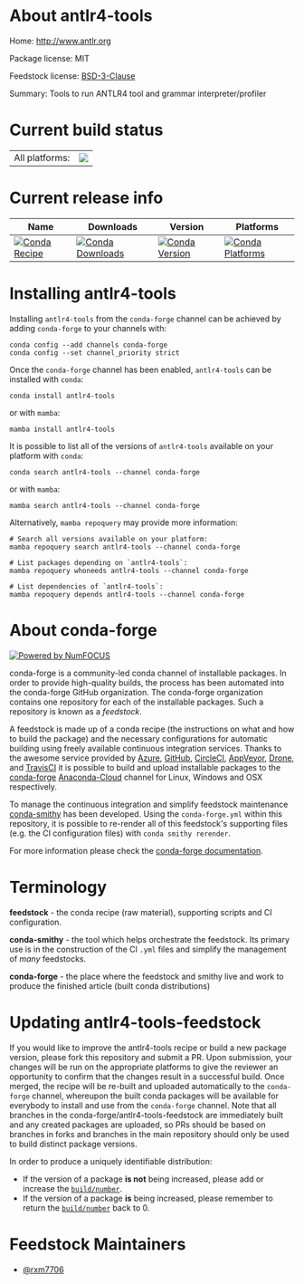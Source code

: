 About antlr4-tools
==================

Home: http://www.antlr.org

Package license: MIT

Feedstock license: [BSD-3-Clause](https://github.com/conda-forge/antlr4-tools-feedstock/blob/main/LICENSE.txt)

Summary: Tools to run ANTLR4 tool and grammar interpreter/profiler

Current build status
====================


<table><tr><td>All platforms:</td>
    <td>
      <a href="https://dev.azure.com/conda-forge/feedstock-builds/_build/latest?definitionId=18405&branchName=main">
        <img src="https://dev.azure.com/conda-forge/feedstock-builds/_apis/build/status/antlr4-tools-feedstock?branchName=main">
      </a>
    </td>
  </tr>
</table>

Current release info
====================

| Name | Downloads | Version | Platforms |
| --- | --- | --- | --- |
| [![Conda Recipe](https://img.shields.io/badge/recipe-antlr4--tools-green.svg)](https://anaconda.org/conda-forge/antlr4-tools) | [![Conda Downloads](https://img.shields.io/conda/dn/conda-forge/antlr4-tools.svg)](https://anaconda.org/conda-forge/antlr4-tools) | [![Conda Version](https://img.shields.io/conda/vn/conda-forge/antlr4-tools.svg)](https://anaconda.org/conda-forge/antlr4-tools) | [![Conda Platforms](https://img.shields.io/conda/pn/conda-forge/antlr4-tools.svg)](https://anaconda.org/conda-forge/antlr4-tools) |

Installing antlr4-tools
=======================

Installing `antlr4-tools` from the `conda-forge` channel can be achieved by adding `conda-forge` to your channels with:

```
conda config --add channels conda-forge
conda config --set channel_priority strict
```

Once the `conda-forge` channel has been enabled, `antlr4-tools` can be installed with `conda`:

```
conda install antlr4-tools
```

or with `mamba`:

```
mamba install antlr4-tools
```

It is possible to list all of the versions of `antlr4-tools` available on your platform with `conda`:

```
conda search antlr4-tools --channel conda-forge
```

or with `mamba`:

```
mamba search antlr4-tools --channel conda-forge
```

Alternatively, `mamba repoquery` may provide more information:

```
# Search all versions available on your platform:
mamba repoquery search antlr4-tools --channel conda-forge

# List packages depending on `antlr4-tools`:
mamba repoquery whoneeds antlr4-tools --channel conda-forge

# List dependencies of `antlr4-tools`:
mamba repoquery depends antlr4-tools --channel conda-forge
```


About conda-forge
=================

[![Powered by
NumFOCUS](https://img.shields.io/badge/powered%20by-NumFOCUS-orange.svg?style=flat&colorA=E1523D&colorB=007D8A)](https://numfocus.org)

conda-forge is a community-led conda channel of installable packages.
In order to provide high-quality builds, the process has been automated into the
conda-forge GitHub organization. The conda-forge organization contains one repository
for each of the installable packages. Such a repository is known as a *feedstock*.

A feedstock is made up of a conda recipe (the instructions on what and how to build
the package) and the necessary configurations for automatic building using freely
available continuous integration services. Thanks to the awesome service provided by
[Azure](https://azure.microsoft.com/en-us/services/devops/), [GitHub](https://github.com/),
[CircleCI](https://circleci.com/), [AppVeyor](https://www.appveyor.com/),
[Drone](https://cloud.drone.io/welcome), and [TravisCI](https://travis-ci.com/)
it is possible to build and upload installable packages to the
[conda-forge](https://anaconda.org/conda-forge) [Anaconda-Cloud](https://anaconda.org/)
channel for Linux, Windows and OSX respectively.

To manage the continuous integration and simplify feedstock maintenance
[conda-smithy](https://github.com/conda-forge/conda-smithy) has been developed.
Using the ``conda-forge.yml`` within this repository, it is possible to re-render all of
this feedstock's supporting files (e.g. the CI configuration files) with ``conda smithy rerender``.

For more information please check the [conda-forge documentation](https://conda-forge.org/docs/).

Terminology
===========

**feedstock** - the conda recipe (raw material), supporting scripts and CI configuration.

**conda-smithy** - the tool which helps orchestrate the feedstock.
                   Its primary use is in the construction of the CI ``.yml`` files
                   and simplify the management of *many* feedstocks.

**conda-forge** - the place where the feedstock and smithy live and work to
                  produce the finished article (built conda distributions)


Updating antlr4-tools-feedstock
===============================

If you would like to improve the antlr4-tools recipe or build a new
package version, please fork this repository and submit a PR. Upon submission,
your changes will be run on the appropriate platforms to give the reviewer an
opportunity to confirm that the changes result in a successful build. Once
merged, the recipe will be re-built and uploaded automatically to the
`conda-forge` channel, whereupon the built conda packages will be available for
everybody to install and use from the `conda-forge` channel.
Note that all branches in the conda-forge/antlr4-tools-feedstock are
immediately built and any created packages are uploaded, so PRs should be based
on branches in forks and branches in the main repository should only be used to
build distinct package versions.

In order to produce a uniquely identifiable distribution:
 * If the version of a package **is not** being increased, please add or increase
   the [``build/number``](https://docs.conda.io/projects/conda-build/en/latest/resources/define-metadata.html#build-number-and-string).
 * If the version of a package **is** being increased, please remember to return
   the [``build/number``](https://docs.conda.io/projects/conda-build/en/latest/resources/define-metadata.html#build-number-and-string)
   back to 0.

Feedstock Maintainers
=====================

* [@rxm7706](https://github.com/rxm7706/)

